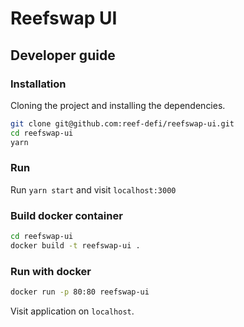 # Reefswap UI



## Developer guide

### Installation

Cloning the project and installing the dependencies.

```bash
git clone git@github.com:reef-defi/reefswap-ui.git
cd reefswap-ui
yarn
```

### Run

Run `yarn start` and visit `localhost:3000`

### Build docker container

```bash
cd reefswap-ui
docker build -t reefswap-ui .
```

### Run with docker

```bash
docker run -p 80:80 reefswap-ui
```

Visit application on `localhost`.
